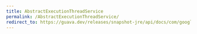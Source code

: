 ```yaml
---
title: AbstractExecutionThreadService
permalink: /AbstractExecutionThreadService/
redirect_to: https://guava.dev/releases/snapshot-jre/api/docs/com/google/common/util/concurrent/AbstractExecutionThreadService.html
---
```

